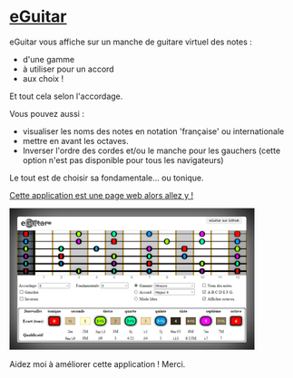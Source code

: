 # [eGuitar](http://raphpell.github.io/eGuitar/)

eGuitar vous affiche sur un manche de guitare virtuel des notes :
- d'une gamme
- à utiliser pour un accord
- aux choix !

Et tout cela selon l'accordage.

Vous pouvez aussi  :
- visualiser les noms des notes en notation 'française' ou internationale
- mettre en avant les octaves.
- Inverser l'ordre des cordes et/ou le manche pour les gauchers (cette option n'est pas disponible pour tous les navigateurs)

Le tout est de choisir sa fondamentale... ou tonique.

[Cette application est une page web alors allez y !](http://raphpell.github.io/eGuitar/)

[![Preview](https://github.com/raphpell/eGuitar/raw/gh-pages/preview.png "allez y !")](http://raphpell.github.io/eGuitar/)

Aidez moi à améliorer cette application ! Merci.
